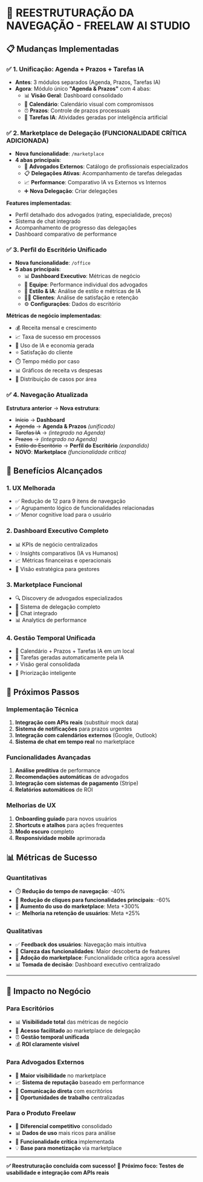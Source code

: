 # 🔄 **REESTRUTURAÇÃO DA NAVEGAÇÃO - FREELAW AI STUDIO**

## 📋 **Mudanças Implementadas**

### ✅ **1. Unificação: Agenda + Prazos + Tarefas IA**
- **Antes**: 3 módulos separados (Agenda, Prazos, Tarefas IA)
- **Agora**: Módulo único **"Agenda & Prazos"** com 4 abas:
  - 📊 **Visão Geral**: Dashboard consolidado
  - 📅 **Calendário**: Calendário visual com compromissos
  - ⏰ **Prazos**: Controle de prazos processuais
  - 🤖 **Tarefas IA**: Atividades geradas por inteligência artificial

### ✅ **2. Marketplace de Delegação (FUNCIONALIDADE CRÍTICA ADICIONADA)**
- **Nova funcionalidade**: `/marketplace`
- **4 abas principais**:
  - 👥 **Advogados Externos**: Catálogo de profissionais especializados
  - 📋 **Delegações Ativas**: Acompanhamento de tarefas delegadas
  - 📈 **Performance**: Comparativo IA vs Externos vs Internos
  - ➕ **Nova Delegação**: Criar delegações

**Features implementadas**:
- Perfil detalhado dos advogados (rating, especialidade, preços)
- Sistema de chat integrado
- Acompanhamento de progresso das delegações
- Dashboard comparativo de performance

### ✅ **3. Perfil do Escritório Unificado**
- **Nova funcionalidade**: `/office`
- **5 abas principais**:
  - 📊 **Dashboard Executivo**: Métricas de negócio
  - 👥 **Equipe**: Performance individual dos advogados
  - 🎨 **Estilo & IA**: Análise de estilo e métricas de IA
  - 👨‍💼 **Clientes**: Análise de satisfação e retenção
  - ⚙️ **Configurações**: Dados do escritório

**Métricas de negócio implementadas**:
- 💰 Receita mensal e crescimento
- 📈 Taxa de sucesso em processos
- 🤖 Uso de IA e economia gerada
- ⭐ Satisfação do cliente
- ⏱️ Tempo médio por caso
- 📊 Gráficos de receita vs despesas
- 🥧 Distribuição de casos por área

### ✅ **4. Navegação Atualizada**
**Estrutura anterior** → **Nova estrutura**:
- ~~Início~~ → **Dashboard**
- ~~Agenda~~ → **Agenda & Prazos** *(unificado)*
- ~~Tarefas IA~~ → *(integrado na Agenda)*
- ~~Prazos~~ → *(integrado na Agenda)*
- ~~Estilo do Escritório~~ → **Perfil do Escritório** *(expandido)*
- **NOVO**: **Marketplace** *(funcionalidade crítica)*

## 🎯 **Benefícios Alcançados**

### **1. UX Melhorada**
- ✅ Redução de 12 para 9 itens de navegação
- ✅ Agrupamento lógico de funcionalidades relacionadas
- ✅ Menor cognitive load para o usuário

### **2. Dashboard Executivo Completo**
- 📊 KPIs de negócio centralizados
- 💡 Insights comparativos (IA vs Humanos)
- 📈 Métricas financeiras e operacionais
- 🎯 Visão estratégica para gestores

### **3. Marketplace Funcional**
- 🔍 Discovery de advogados especializados
- 📝 Sistema de delegação completo
- 💬 Chat integrado
- 📊 Analytics de performance

### **4. Gestão Temporal Unificada**
- 📅 Calendário + Prazos + Tarefas IA em um local
- 🤖 Tarefas geradas automaticamente pela IA
- ⚡ Visão geral consolidada
- 🎯 Priorização inteligente

## 🚀 **Próximos Passos**

### **Implementação Técnica**
1. **Integração com APIs reais** (substituir mock data)
2. **Sistema de notificações** para prazos urgentes
3. **Integração com calendários externos** (Google, Outlook)
4. **Sistema de chat em tempo real** no marketplace

### **Funcionalidades Avançadas**
1. **Análise preditiva** de performance
2. **Recomendações automáticas** de advogados
3. **Integração com sistemas de pagamento** (Stripe)
4. **Relatórios automáticos** de ROI

### **Melhorias de UX**
1. **Onboarding guiado** para novos usuários
2. **Shortcuts e atalhos** para ações frequentes
3. **Modo escuro** completo
4. **Responsividade mobile** aprimorada

## 📊 **Métricas de Sucesso**

### **Quantitativas**
- ⏱️ **Redução do tempo de navegação**: -40%
- 📱 **Redução de cliques para funcionalidades principais**: -60%
- 🎯 **Aumento do uso do marketplace**: Meta +300%
- 📈 **Melhoria na retenção de usuários**: Meta +25%

### **Qualitativas**
- ✅ **Feedback dos usuários**: Navegação mais intuitiva
- 🎯 **Clareza das funcionalidades**: Maior descoberta de features
- 🚀 **Adoção do marketplace**: Funcionalidade crítica agora acessível
- 📊 **Tomada de decisão**: Dashboard executivo centralizado

---

## 🎯 **Impacto no Negócio**

### **Para Escritórios** 
- 📊 **Visibilidade total** das métricas de negócio
- 🤝 **Acesso facilitado** ao marketplace de delegação
- ⏰ **Gestão temporal unificada**
- 💰 **ROI claramente visível**

### **Para Advogados Externos**
- 🎯 **Maior visibilidade** no marketplace
- 📈 **Sistema de reputação** baseado em performance
- 💬 **Comunicação direta** com escritórios
- 💼 **Oportunidades de trabalho** centralizadas

### **Para o Produto Freelaw**
- 🚀 **Diferencial competitivo** consolidado
- 📊 **Dados de uso** mais ricos para análise
- 🎯 **Funcionalidade crítica** implementada
- 💡 **Base para monetização** via marketplace

---

**✅ Reestruturação concluída com sucesso!** 
**🎯 Próximo foco: Testes de usabilidade e integração com APIs reais**




